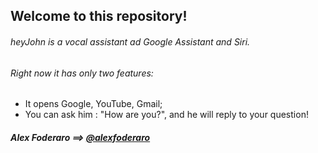 ## Welcome to this repository!
###### heyJohn is a vocal assistant ad Google Assistant and Siri.
###### Right now it has only two features:
- It opens Google, YouTube, Gmail;
- You can ask him : "How are you?", and he will reply to your question!

##### *Alex Foderaro* ==> [@alexfoderaro](https://www.instagram.com/alexfoderaro/)
